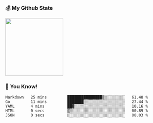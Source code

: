 ### :moneybag: My Github State

<img height="180em" src="https://github-readme-stats.vercel.app/api?username=G-Asura&show_icons=true&hide_border=true&count_private=true&include_all_commits=true" />

### :pill: You Know!
<!--START_SECTION:waka-->

```text
Markdown   25 mins         ███████████████▒░░░░░░░░░   61.48 %
Go         11 mins         ███████░░░░░░░░░░░░░░░░░░   27.44 %
YAML       4 mins          ██▓░░░░░░░░░░░░░░░░░░░░░░   10.16 %
HTML       0 secs          ▒░░░░░░░░░░░░░░░░░░░░░░░░   00.89 %
JSON       0 secs          ░░░░░░░░░░░░░░░░░░░░░░░░░   00.03 %
```

<!--END_SECTION:waka-->

<!--
**G-Asura/G-Asura** is a ✨ _special_ ✨ repository because its `README.md` (this file) appears on your GitHub profile.

Here are some ideas to get you started:

- 🔭 I’m currently working on ...
- 🌱 I’m currently learning ...
- 👯 I’m looking to collaborate on ...
- 🤔 I’m looking for help with ...
- 💬 Ask me about ...
- 📫 How to reach me: ...
- 😄 Pronouns: ...
- ⚡ Fun fact: ...
-->
